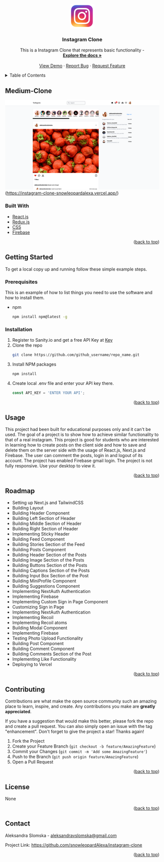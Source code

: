 <div id="top"></div>
<!-- PROJECT SHIELDS -->

<!-- PROJECT LOGO -->
<br />
<div align="center">
  <a href="https://github.com/snowleopardAlexa/instagram-clone">
    <img src="/public/instagram-logo.png" alt="Logo" width="80" height="80">
  </a>

<h3 align="center">Instagram Clone</h3>

  <p align="center">
    This is a Instagram Clone that represents basic functionality - 
    <br />
    <a href="https://github.com/snowleopardAlexa/medium-clone"><strong>Explore the docs »</strong></a>
    <br />
    <br />
    <a href="https://linkedin-clone-5ef14.web.app">View Demo</a>
    ·
    <a href="https://github.com/github_snowleopardAlexa/linkedin-clone/issues">Report Bug</a>
    ·
    <a href="https://github.com/github_snowleopardAlexa/linkedin-clone/issues">Request Feature</a>
  </p>
</div>



<!-- TABLE OF CONTENTS -->
<details>
  <summary>Table of Contents</summary>
  <ol>
    <li>
      <a href="#about-the-project">About The Project</a>
      <ul>
        <li><a href="#built-with">Built With</a></li>
      </ul>
    </li>
    <li>
      <a href="#getting-started">Getting Started</a>
      <ul>
        <li><a href="#prerequisites">Prerequisites</a></li>
        <li><a href="#installation">Installation</a></li>
      </ul>
    </li>
    <li><a href="#usage">Usage</a></li>
    <li><a href="#roadmap">Roadmap</a></li>
    <li><a href="#contributing">Contributing</a></li>
    <li><a href="#license">License</a></li>
    <li><a href="#contact">Contact</a></li>
    <li><a href="#acknowledgments">Acknowledgments</a></li>
  </ol>
</details>


<!-- ABOUT THE PROJECT -->
## Medium-Clone

![Alt text](/public/instagram-clone.png?raw=true "Instagram Clone")(https://instagram-clone-snowleopardalexa.vercel.app/)

### Built With

* [React.js](https://reactjs.org/)
* [Redux.js](https://reduxjs.org/)
* [CSS](https://www.w3.org/Style/CSS/Overview.en.html)
* [Firebase](https://firebase.google.com)


<p align="right">(<a href="#top">back to top</a>)</p>


<!-- GETTING STARTED -->
## Getting Started

To get a local copy up and running follow these simple example steps.

### Prerequisites

This is an example of how to list things you need to use the software and how to install them.
* npm
  ```sh
  npm install npm@latest -g
  ```

### Installation

1. Register to Sanity.io and get a free API Key at [Key](https://www.sanity.io/)
2. Clone the repo
   ```sh
   git clone https://github.com/github_username/repo_name.git
   ```
3. Install NPM packages
   ```sh
   npm install
   ```
4. Create local .env file and enter your API key there.
   ```js
   const API_KEY = 'ENTER YOUR API';
   ```

<p align="right">(<a href="#top">back to top</a>)</p>



<!-- USAGE EXAMPLES -->
## Usage

This project had been built for educational purposes only and it can't be used. The goal of a project is to show how to achieve similar functionality to that of a real instagram. This project is good for students who are interested in learning how to create posts on the client side and how to save and delete them on the server side with the usage of React.js, Next.js and Firebase. The user can comment the posts, login in and logout of its account. The project has enabled Firebase gmail login. The project is not fully responsive. Use your desktop to view it. 

<p align="right">(<a href="#top">back to top</a>)</p>


<!-- ROADMAP -->
## Roadmap

- Setting up Next.js and TailwindCSS
- Building Layout 
- Building Header Component
- Building Left Section of Header 
- Building Middle Section of Header 
- Building Right Section of Header 
- Implementing Sticky Header
- Building Feed Component
- Building Stories Section of the Feed
- Building Posts Component
- Building Header Section of the Posts
- Building Image Section of the Posts
- Building Buttons Section of the Posts
- Building Captions Section of the Posts
- Building Input Box Section of the Post
- Building MiniProfile Component
- Building Suggestions Component
- Implementing NextAuth Authentication
- Implementing Firebase
- Implementing Custom Sign in Page Component
- Customizing Sign in Page
- Implementing NextAuth Authentication
- Implementing Recoil
- Implementing Recoil atoms
- Building Modal Component
- Implementing Firebase
- Testing Photo Upload Functionality 
- Building Post Component
- Building Comment Component
- Building Comments Section of the Post
- Implementing Like Functionality
- Deploying to Vercel 

<p align="right">(<a href="#top">back to top</a>)</p>


<!-- CONTRIBUTING -->
## Contributing

Contributions are what make the open source community such an amazing place to learn, inspire, and create. Any contributions you make are **greatly appreciated**.

If you have a suggestion that would make this better, please fork the repo and create a pull request. You can also simply open an issue with the tag "enhancement".
Don't forget to give the project a star! Thanks again!

1. Fork the Project
2. Create your Feature Branch (`git checkout -b feature/AmazingFeature`)
3. Commit your Changes (`git commit -m 'Add some AmazingFeature'`)
4. Push to the Branch (`git push origin feature/AmazingFeature`)
5. Open a Pull Request

<p align="right">(<a href="#top">back to top</a>)</p>


<!-- LICENSE -->
## License

None

<p align="right">(<a href="#top">back to top</a>)</p>


<!-- CONTACT -->
## Contact

Aleksandra Slomska - aleksandravslomska@gmail.com

Project Link: https://github.com/snowleopardAlexa/instagram-clone

<p align="right">(<a href="#top">back to top</a>)</p>



<!-- MARKDOWN LINKS & IMAGES -->
<!-- https://www.markdownguide.org/basic-syntax/#reference-style-links -->
[contributors-shield]: https://img.shields.io/github/contributors/snowleopardAlexa/medium-clone.svg?style=for-the-badge
[contributors-url]: https://github.com/github_username/repo_name/graphs/contributors
[forks-shield]: https://img.shields.io/github/forks/github_username/repo_name.svg?style=for-the-badge
[forks-url]: https://github.com/github_username/repo_name/network/members
[stars-shield]: https://img.shields.io/github/stars/github_username/repo_name.svg?style=for-the-badge
[stars-url]: https://github.com/github_username/repo_name/stargazers
[issues-shield]: https://img.shields.io/github/issues/github_username/repo_name.svg?style=for-the-badge
[issues-url]: https://github.com/github_username/repo_name/issues
[license-shield]: https://img.shields.io/github/license/github_username/repo_name.svg?style=for-the-badge
[license-url]: https://github.com/github_username/repo_name/blob/master/LICENSE.txt
[linkedin-shield]: https://img.shields.io/badge/-LinkedIn-black.svg?style=for-the-badge&logo=linkedin&colorB=555
[linkedin-url]: https://linkedin.com/in/linkedin_username
[product-screenshot]: images/screenshot.png
